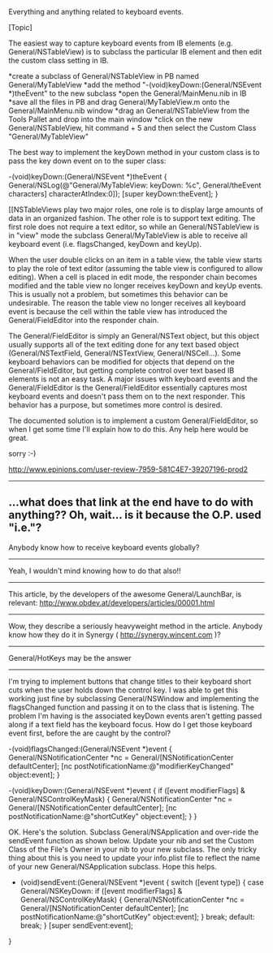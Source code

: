 

Everything and anything related to keyboard events.

[Topic]

The easiest way to capture keyboard events from IB elements (e.g. General/NSTableView) is to subclass the particular IB element and then edit the custom class setting in IB.


*create a subclass of General/NSTableView in PB named General/MyTableView
*add the method "-(void)keyDown:(General/NSEvent *)theEvent" to the new subclass
*open the General/MainMenu.nib in IB
*save all the files in PB and drag General/MyTableView.m onto the General/MainMenu.nib window
*drag an General/NSTableView from the Tools Pallet and drop into the main window
*click on the new General/NSTableView, hit command + 5 and then select the Custom Class "General/MyTableView"


The best way to implement the keyDown method in your custom class is to pass the key down event on to the super class:

    
-(void)keyDown:(General/NSEvent *)theEvent {
    General/NSLog(@"General/MyTableView: keyDown: %c", General/theEvent characters] characterAtIndex:0]);
    [super keyDown:theEvent];
}


[[NSTableView<nowiki/>s play two major roles, one role is to display large amounts of data in an organized fashion. The other role is to support text editing. The first role does not require a text editor, so while an General/NSTableView is in "view" mode the subclass General/MyTableView is able to receive all keyboard event (i.e. flagsChanged, keyDown and keyUp). 

When the user double clicks on an item in a table view, the table view starts to play the role of text editor (assuming the table view is configured to allow editing). When a cell is placed in edit mode, the responder chain becomes modified and the table view no longer receives keyDown and keyUp events. This is usually not a problem, but sometimes this behavior can be undesirable. The reason the table view no longer receives all keyboard event is because the cell within the table view has introduced the General/FieldEditor into the responder chain. 

The General/FieldEditor is simply an General/NSText object, but this object usually supports all of the text editing done for any text based object (General/NSTextField, General/NSTextView, General/NSCell...). Some keyboard behaviors can be modified for objects that depend on the General/FieldEditor, but getting complete control over text based IB elements is not an easy task. A major issues with keyboard events and the General/FieldEditor is the General/FieldEditor essentially captures most keyboard events and doesn't pass them on to the next responder. This behavior has a purpose, but sometimes more control is desired. 

The documented solution is to implement a custom General/FieldEditor, so when I get some time I'll explain how to do this. Any help here would be great. 

sorry :-) 

http://www.epinions.com/user-review-7959-581C4E7-39207196-prod2

---- 
...what does that link at the end have to do with anything?? Oh, wait... is it because the O.P. used "i.e."?
----

Anybody know how to receive keyboard events globally?

----

Yeah, I wouldn't mind knowing how to do that also!!

----

This article, by the developers of the awesome General/LaunchBar, is relevant:
http://www.obdev.at/developers/articles/00001.html

----

Wow, they describe a seriously heavyweight method in the article. Anybody know how they do it in Synergy ( http://synergy.wincent.com )?

----

General/HotKeys may be the answer

----

I'm trying to implement buttons that change titles to their keyboard short cuts when the user holds down the control key.  I was able to get this working just fine by subclassing General/NSWindow and implementing the flagsChanged function and passing it on to the class that is listening.  The problem I'm having is the associated keyDown events aren't getting passed along if a text field has the keyboard focus.  How do I get those keyboard event first, before the are caught by the control?

    

-(void)flagsChanged:(General/NSEvent *)event
{
	General/NSNotificationCenter *nc = General/[NSNotificationCenter defaultCenter];
	[nc postNotificationName:@"modifierKeyChanged" object:event];
}

-(void)keyDown:(General/NSEvent *)event
{
    if ([event modifierFlags] & General/NSControlKeyMask) {
		General/NSNotificationCenter *nc = General/[NSNotificationCenter defaultCenter];
		[nc postNotificationName:@"shortCutKey" object:event];
    }
}


OK.  Here's the solution.  Subclass General/NSApplication and over-ride the sendEvent function as shown below.  Update your nib and set the Custom Class of the File's Owner in your nib to your new subclass.  The only tricky thing about this is you need to update your info.plist file to reflect the name of your new General/NSApplication subclass.  Hope this helps.

    
- (void)sendEvent:(General/NSEvent *)event
{
	switch ([event type]) 
	{
		case General/NSKeyDown:
		    if ([event modifierFlags] & General/NSControlKeyMask) {
				General/NSNotificationCenter *nc = General/[NSNotificationCenter defaultCenter];
				[nc postNotificationName:@"shortCutKey" object:event];
		    }
			break;
		default:
			break;
	}
	[super sendEvent:event];
	
}
